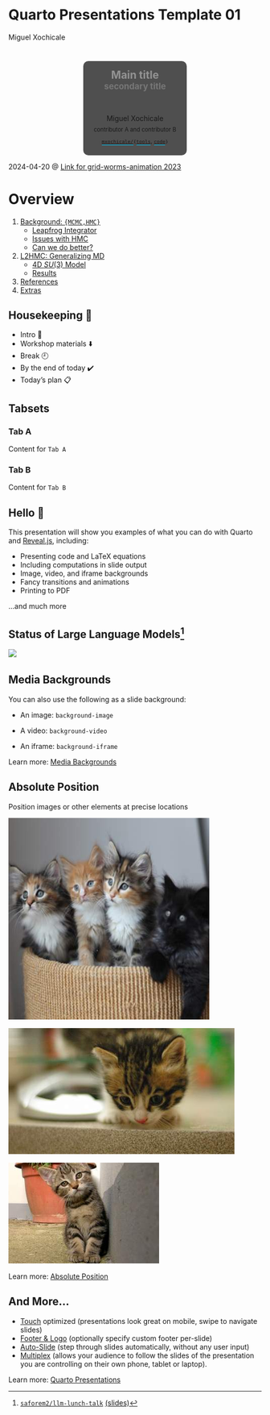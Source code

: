 # Quarto Presentations Template 01
Miguel Xochicale

# 

<div style="background-color: rgba(22,22,22,0.75); border-radius: 10px; text-align:center; padding: 0px; padding-left: 1.5em; padding-right: 1.5em; max-width: min-content; min-width: max-content; margin-left: auto; margin-right: auto; padding-top: 0.2em; padding-bottom: 0.2em; line-height: 1.5em!important;">

<span style="color:#939393; font-size:1.5em; font-weight: bold;">Main
title</span>  
<span style="color:#777777; font-size:1.2em; font-weight: bold;">secondary
title</span>  
<span style="padding-bottom: 0.5rem;"><br> </span>  
[](http://mxochicale.github.io/) Miguel Xochicale  
<span class="dim-text" style="font-size:0.8em;">contributor A and
contributor B</span>  
<span style="font-size:0.8em;"><span style="border-bottom: 0.5px solid #00ccff;">[
`mxochicale/`](https://github.com/mxochicale/)</span>`{`<span style="border-bottom: 0.5px solid #00ccff;">[`tools`](https://github.com/mxochicale/tools)</span>,
<span style="border-bottom: 0.5px solid #00ccff;">[`code`](https://github.com/mxochicale/code)</span>`}`</span>

</div>

<div class="footer">

<span class="dim-text" style="&quot;text-align:left;'">2024-04-20 @
[Link for grid-worms-animation
2023](https://github.com/saforem2/grid-worms-animation/)</span>

</div>

# Overview

1.  [Background:
    `{MCMC,HMC}`](#markov-chain-monte-carlo-mcmc-centeredslide)
    - [Leapfrog Integrator](#leapfrog-integrator-hmc-centeredslide)
    - [Issues with HMC](#sec-issues-with-hmc)
    - [Can we do better?](#sec-can-we-do-better)
2.  [L2HMC: Generalizing MD](#sec-l2hmc)
    - [4D $SU(3)$ Model](#sec-su3)
    - [Results](#sec-results)
3.  [References](#sec-references)
4.  [Extras](#sec-extras)

## Housekeeping :robot:

<div class="incremental">

- Intro :wave:
- Workshop materials :arrow_down:
- Break :clock9:
- By the end of today :heavy_check_mark:
- Today’s plan :clipboard:

</div>

## Tabsets

<div class="panel-tabset">

### Tab A

Content for `Tab A`

### Tab B

Content for `Tab B`

</div>

## Hello :robot:

This presentation will show you examples of what you can do with Quarto
and [Reveal.js](https://revealjs.com), including:

- Presenting code and LaTeX equations
- Including computations in slide output
- Image, video, and iframe backgrounds
- Fancy transitions and animations
- Printing to PDF

…and much more

## Status of Large Language Models[^1]

![](https://github.com/Hannibal046/Awesome-LLM/raw/main/resources/image8.gif)

## Media Backgrounds

You can also use the following as a slide background:

- An image: `background-image`

- A video: `background-video`

- An iframe: `background-iframe`

<div class="footer">

Learn more: [Media
Backgrounds](https://quarto.org/docs/presentations/revealjs/#image-backgrounds)

</div>

## Absolute Position

Position images or other elements at precise locations

<img src="images/kitten-400-350.jpeg" class="absolute" data-top="170"
data-left="30" width="400" height="400" />

<img src="images/kitten-450-250.jpeg" class="absolute fragment"
data-top="150" data-right="80" width="450" />

<img src="images/kitten-300-200.jpeg" class="absolute fragment"
data-bottom="110" data-right="130" width="300" />

<div class="footer">

Learn more: [Absolute
Position](https://quarto.org/docs/presentations/revealjs/advanced.html#absolute-position)

</div>

## And More…

- [Touch](https://quarto.org/docs/presentations/revealjs/advanced.html#touch-navigation)
  optimized (presentations look great on mobile, swipe to navigate
  slides)
- [Footer &
  Logo](https://quarto.org/docs/presentations/revealjs/#footer-logo)
  (optionally specify custom footer per-slide)
- [Auto-Slide](https://quarto.org/docs/presentations/revealjs/presenting.html#auto-slide)
  (step through slides automatically, without any user input)
- [Multiplex](https://quarto.org/docs/presentations/revealjs/presenting.html#multiplex)
  (allows your audience to follow the slides of the presentation you are
  controlling on their own phone, tablet or laptop).

<div class="footer">

Learn more: [Quarto
Presentations](https://quarto.org/docs/presentations/revealjs/)

</div>

[^1]: [
    `saforem2/llm-lunch-talk`](https://github.com/Hannibal046/Awesome-LLM)
    [(slides)](https://saforem2.github.io/llm-lunch-talk)
